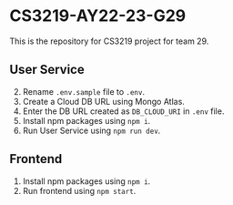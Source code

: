 # CS3219-AY22-23-G29

This is the repository for CS3219 project for team 29.

## User Service

2. Rename `.env.sample` file to `.env`.
3. Create a Cloud DB URL using Mongo Atlas.
4. Enter the DB URL created as `DB_CLOUD_URI` in `.env` file.
5. Install npm packages using `npm i`.
6. Run User Service using `npm run dev`.

## Frontend

1. Install npm packages using `npm i`.
2. Run frontend using `npm start`.
